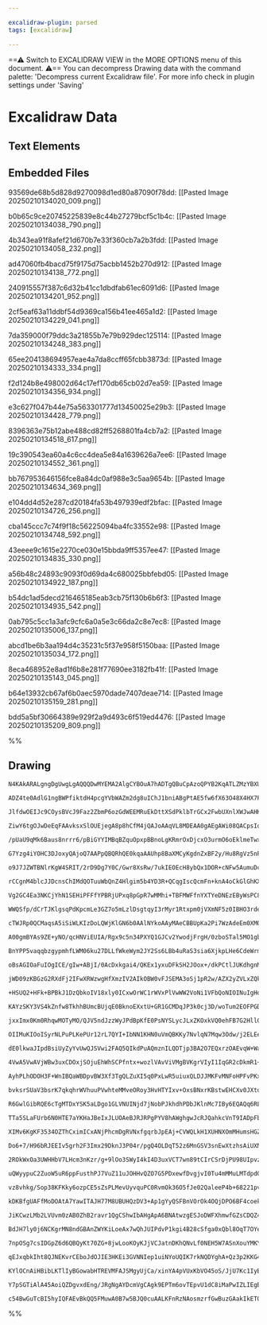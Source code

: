 ```yaml
---

excalidraw-plugin: parsed
tags: [excalidraw]

---
```

==⚠  Switch to EXCALIDRAW VIEW in the MORE OPTIONS menu of this document. ⚠== You can decompress Drawing data with the command palette: 'Decompress current Excalidraw file'. For more info check in plugin settings under 'Saving'


# Excalidraw Data

## Text Elements
## Embedded Files
93569de68b5d828d9270098d1ed80a87090f78dd: [[Pasted Image 20250210134020_009.png]]

b0b65c9ce20745225839e8c44b27279bcf5c1b4c: [[Pasted Image 20250210134038_790.png]]

4b343ea91f8afef21d670b7e33f360cb7a2b3fdd: [[Pasted Image 20250210134058_232.png]]

ad47060fb4bacd75f9175d75acbb1452b270d912: [[Pasted Image 20250210134138_772.png]]

240915557f387c6d32b41cc1dbdfab61ec6091d6: [[Pasted Image 20250210134201_952.png]]

2cf5eaf63a11ddbf54d9369ca156b41ee465a1d2: [[Pasted Image 20250210134229_041.png]]

7da359000f79ddc3a21855b7e79b929dec125114: [[Pasted Image 20250210134248_383.png]]

65ee204138694957eae4a7da8ccff65fcbb3873d: [[Pasted Image 20250210134333_334.png]]

f2d124b8e498002d64c17ef170db65cb02d7ea59: [[Pasted Image 20250210134356_934.png]]

e3c627f047b44e75a563301777d13450025e29b3: [[Pasted Image 20250210134428_779.png]]

8396363e75b12abe488cd82ff5268801fa4cb7a2: [[Pasted Image 20250210134518_617.png]]

19c390543ea60a4c6cc4dea5e84a1639626a7ee6: [[Pasted Image 20250210134552_361.png]]

bb767953646156fce8a84dc0af988e3c5aa9654b: [[Pasted Image 20250210134634_369.png]]

e104dd4d52e287cd20184fa53b497939edf2bfac: [[Pasted Image 20250210134726_256.png]]

cba145ccc7c74f9f18c56225094ba4fc33552e98: [[Pasted Image 20250210134748_592.png]]

43eeee9c1615e2270ce030e15bbda9ff5357ee47: [[Pasted Image 20250210134835_330.png]]

a56b48c24893c9093f0d69da4c680025bbfebd05: [[Pasted Image 20250210134922_187.png]]

b54dc1ad5decd216465185eab3cb75f130b6b6f3: [[Pasted Image 20250210134935_542.png]]

0ab795c5cc1a3afc9cfc6a0a5e3c66da2c8e7ec8: [[Pasted Image 20250210135006_137.png]]

abcd1be6b3aa194d4c35231c5f37e958f5150baa: [[Pasted Image 20250210135034_172.png]]

8eca468952e8ad1f6b8e281f77690ee3182fb41f: [[Pasted Image 20250210135143_045.png]]

b64e13932cb67af6b0aec5970dade7407deae714: [[Pasted Image 20250210135159_281.png]]

bdd5a5bf30664389e929f2a9d493c6f519ed4476: [[Pasted Image 20250210135209_809.png]]

%%
## Drawing
```compressed-json
N4KAkARALgngDgUwgLgAQQQDwMYEMA2AlgCYBOuA7hADTgQBuCpAzoQPYB2KqATLZMzYBXUtiRoIACyhQ4zZAHoFAc0JRJQgEYA6bGwC2CgF7N6hbEcK4OCtptbErHALRY8RMpWdx8Q1TdIEfARcZgRmBShcZQUebQAObQBGGjoghH0EDihmbgBtcDBQMBKIEm4IAHFCADUAUQArAEUAYRrCAEEoTCNROBaAIQB1bAAWVJLIWEQKwn1opH5SzG5n

ADZ4te0AdlG1ngBWPfiktdH4pcgYVbWAZm2dg8uIChJ1bniABgPtAE5fw6fX63O48X4HX7PSQIQjKaTcc6fZ7WZTBbhIwoCKCkNgAawQLTY+DYpAq2OszDguEC2QmpU0uGwuOUOKEHGIhOJpIk5I4lOpWSgdMgADNCPh8ABlWBoiSCDzCiDMbF4hBDN6Sbh8TFKlX46UwWXoeXlZ6suEccK5NBJZ5sKnYNTXG2fDGTCAs4RwACSxGtqDyAF1niLy

JlfdwOEIJc9COysBVcJ9Faz2ZbmP6ozGdWEEMRuEkDttXSdPklbTrGCx2FwbUXnlXWJwAHKcMQFg5gpKfUY8cux5gAEXSUDz3BFBDCz00wnZdWCmWymej+GeQjgxFwo/zNu2t1+SW2u1uo3+Tx1RA4uMjK+exKZY7QE/wU5zUSgQn9EEQ7LjykVYrBBGEjAgcay/MQCAbJoBzEPEPDxMQALFkCiFJHmXy4PExa/J8IrbIh+bPMw7jiAGmJgBWkyU

ZiwY6tgOJwDeEqFAAvksxSlOUEjegA8p8hCfM4jQAJoAAqVL8MDEAA0gAEgAWi08QACpsIq0xkWU8zKIsOorGgBybNoYIEfE8S3JsSQ8Lc57us6qDOKMRnaKMxZGfBtlgr2zyvMQ7xoKM5zaOBNmfNsoW3OFuxQjCcJCmgUXbMiHComRbqlMqOL4pyJJkuQfJUjSQrToyzKphyRJ5TyBX8sVAHilKMpaSaRFvtlaoalqxF6ggBpGkqRKmjq5qSOm

/pUaU9qMk6Baus8nrrr6/pBiGYYIMBqBZquOpxpBBnoLgKRmrOxDjcxO3urmO6oEklmeTwxaTZAjY1twRx2aUr0tm2ZFrN2axFp2twDsOwTbuOk4INOp3zhkgrLtm7rrpuEO7vuh7Hqe4J3nG15oNtd5sA+N3Pq+V3vp+FQ/o4qUNUBN0QJonyaID2C/GIPDhc5PCHBZvwIPEYyjJoj2Pb8mjYCKBzYEkmijNgiokQQZEFNRz00ZMdHugx9oXWxH

G7Yzg4iYOHC3DJoxyQAjoQ7AAPpQBQRhQE0kqaAAUhp8BaXMCyKgdnZxBF2y/Hu8RgVz5nPA5zjlrcrmfGcEdrNs5YHmsay+V1iV9jsR4F4XhexbC8JoLzweReFVdHilaXoj1HW5dy6C8nVgqKgyTKLeyzf5RSRUdyGjX9S1Q1tRTHXqv5mrl43qqjxUrUpsIFpWgWdoOrNLoZZAi0+n6+Ta6Uoa4OGN2E7t8YHRAuA8CvbJnevBO3jmCCPrw3zF

o9J7JZWTBNlrKgW4SRIT/2rD9Dg7Y0C/Gwr8XsRw/7ukIEOEcH8ybQx1DOR+cNFw5AumuDcW4P6HgxkeUYJ4zy4yvAQi8xN8Skyhj1LcVMJA0z/PTDajMRYnluCEA8Ip4i4BFAgEUfZiCpxZtsBAtxbgihBJ8bAmhth300HI4gE9MqkXyBRDWSRaLPF1kxF+LESjsUKJxSA3F0BsA6J8Cg8RSCDkHAMGokoPYAA0OikCEA0XEohmzexmBIP2ukA6

rCCgnM4blcJJDcnsChIMdQOTuuWbQnZ4Hlgim5b4YD3R+QCqgIscQcmFn+knA4oCkGlGhKXBKqBRhJxCpnFprSWlJPdCiI0u9dRNyqi3aAtVB60lKt3CqfcaoDwFCMnUgEmqGjHgqee+Jp6FO1JPBezUl7jwfmvDMG8dTTUdLAOaPT97LSPmtM+XDaHIOvomW4D80zPy2q/K678bp9hPEDMsDYAFvUCrZP5ECOCtigWRX4ZweBnEPHkriqDwboKY

Vg2GC4Ea3NKCjYhN1SEHiPFFfYPBRjUPxq8pGpR7wMMhi+TBFMWFfnYXTYeDNEzEByWsPC8su7EG2AcEUeLYK8sZJoTQcTOyi2LEhaySttFoDVpMPRBj6KMX1mYw2yDjaDkkPgOSTsRK4gOMoAAYkMGoHtmBrA8YOZQckgm+x0npd0gc7jpLOMDc4llrIx1WBZH4UV9x9jApsR6xKdQFNnsA0OyR4h7AIkHIsSQLg6lqfFbg9xEhtMzZnDppQunp

WWQSfp/dCrTJKlgsqPdKpcmLe3GZ7o5mLzlDsgtqyI3rMyr1Rtxpm0jVXmNF5z0IBHO3rdeaOpzmHzlcfUU61NqXzuftRM4wTqP3OiYy6mUPlai+QCI4g7vpANPKG90B6wXQNurE04EVU6gzQYwmlMMcFoqXBiyAWK0a3T3HirGVCLx41fRASlSKH1vnpdTLItN/zMpuRIIlQJCwHCLPI7C2A1jEFuDweWSRsCy2IJoYgE5WboVQ/BiRMqVY6PVp

cTWJRp0QCMaqsA5iSiWLKIzDoLQWjKlGN6b0AAlNYkoAAyMAeCBBUpKa2Pi7WzAdeEm0XMQpBv2LsA4QJeVZ2SasNOCd/UAjKcGmKYac4NIw38f4FnLMWZLqm8uYcTK+vgp8eI4JOyHjrt0gtEzW5DNLZ3Ct4yi2TJLfVZl8yBrLxbSZ9tWIOpdsGks3tfh+37JtJvGaJyd4LVZAfFadHT7nwA3tBMEhcAHCeU/VLZKN0CC3Tac4oDXRBU+i9f5n

A00gmBYAs9ZE+yNO/qcHNViEUIA/Rgx9c5n34PXYQ1GJCv2YwodjFrgH/0zboSTal5MO1gbYRBjh0HNoQB4FLA4IQRR3COkkDRmhpajCQiCDmR0wJYffnsA4R1iD32IrK8iVHdFKp1iq9dBsLFGwqEYITLQVL2x4A0ITHsoKVAAKqVE+ApGo/kBgiRkyEuTzwDp3S2PcVzR4viIYjtUq4qwTyjG0HpwNGwVMrfDQiWRCQLIbFDhQ6FRKhtSDimXY

BnYPP5vaqqbzgypmhfLWM06ku27DLLfWkeWym2JY2Ss6LBb4uRaS3sia6XjkpLHe6CdeWrmFfWwukrh01gVbXdV4idXeBRROKpuFrWQVanOF1msPWOxFk+IcQGg6UFg1G8B7bkBsGTfhi+63mKiEftxYtyhOM/00MT5AID97o+6l2+gRlUHZnihg+gbYm5bK4VdPhCCxBsC3DvomxDyiECh00ACCCCBZaHHLMunMv35UlEVVrQxwPqug5Y+DiQmA

oBsAGIOaFuIOgICE/gIw+ABjI/0AcDxkgai4/QKEx1yxuDFkSH2JOox+/dkPCtlJUKdhgnMt8A4GGixJvySZtTDwXNEp52c0LEhRWxTSF0ek+BMjPBAT7DiQ9Sp1vlSk83FxyiCx82lyHll3KnlzQKlxC0wJVwlF1x7U106hnm6hQL6jV27Q11KFGkd0HWHUy1HTORywuSnUt3L3nS4nuVK22AdxeW4Nqw/hwkaRODcj93a0CnAkkNBV+gLEBjDh

jWD09zKBGzG2RXdFj2IFwXRWzwgHfXmzIV2AIkOBW0vFJSEMA3oSj1pR2w/AZX2yZVLxZQkEBnfi5hv0snAlPCLBCAQFGFwErywhwxFAuz5SUTUWwluE0QECH10Wo30TH2VT1hBzVTBw1QqH8WbEHGtkHA8RUg8WtgoEkAUn0HtiaCNVRFIA6CP20n9gJ3P0OBCj2Esiin+FDhAW9RtBjSSGSBv2DzAgGMOFUNZ0ShBHpyODBF533B8mTUF3qRv1

+HSUQ2+HFk+BPBkJ1DzQbkoIV18xly0ICxwOrWC1rWVxPlVwWW2VoNi1VFbQoNIOINuIgHoIHSNxHW7FYK9HYIDHy1nQvjeR4MXVK3iAEKqysOukDzThshARWwPTTQslkID0Cj7DDghDDlvURTzzsJj1RXj2mydx1EMJxQW3IVMMQxJQA1zy21xILwcPA1/GcMIPLwgDEWIGshFniACNgVdB4AkQVkPFEUPE+DwzZmZn5OkTK1+HIyNGH0okSMB1

KAYzSKY3VS4kZnfw8TkhhBUmcBUjqE0BknoEXxtU+GR1GCMDqJP3k0cj3D/woTum2EOFPGD2PVKAclgR+DTmLEzmczAmBAQLGNQAIj6KzTaVAIWLTQ5X6LAlDjLBsmck006SQLF1IP2IwLrXpGOMfgzPwKzNFCuIixII7Snm10oOeOGndDeKq0YK3mYK+Oyx+MnT+M4LnSBKsV4MOhlJXWeQhI7KVBdy5gQiSiMn3Ta0PUpPAW63kMMhc1dN9SxM

jxxImx0Km0RhqwMOTyMO/QJV5ndJzzWyJPdBpKfE0PsNYSLycJLxZKOxkVQ0ehFB7G2HllGHbw+zAlkTLALg5O+T5LOzBDUVlNVgSIB2SKB1SMn3SOn0yJ5E0DkgaBUlxEHDqBkiMAQF+CEGcCEHtiGAaDWH8WtPx30giXuBCmyXcnMhsiMm6NQGBGWJBBDTU15P3H52DOyR2HMmdP+l7ABA2JsyF17AeHDNaRWx2LQB6Sygl1wMVz81GWwNzJko

OIIMuKIOoISyrNLPuPLKePUr12rL7QYI+IbNN1KHN0uVmQBKKy7NvlqN7Mqw3Odw/j2ELEelTgQIRMSinJPQnJROAT7HjNdH53DzvVpNXN0IT2PKTzm1JOML3KJSpP0NPNQHG1AwZL2yZJvNUtZP5juDuHfNFR4FwE0ACPMmwDgh4DCM7A2C+CSAnAVmUTvmAsowVUVPAuVIn22inyKBn3QAQA9iaA9jqBUiEGIBEnZlwCGHtg4FIA8RkkIDgAH3

dE0lkwaJIpdBsiUyZyYvUwQJSVwi2FAQ5QIkdPuAQmznILQDTjp3BA2O7EQxrzOAEvqW+WaREo2FF12PTKUszIuJjxzN7h+vzL+rZKLMWU0ruK10ut4B1z0pLMgBrMN0OXrJN2+KWhbNWksuuXbPJU7JBMOgGHBMcrfhIU2DckeiOFUM8qKWcmRNnNQH2AhCJWshWxCuxLCpRSfQJOJuRm3Niu/Tcngm8opSPKsOStSrpXSqvMys4SO1AUb1wiOD

4VwA5VwAVjWBw3uxCDOxjSOjuEhWhSCPfntx+wozlVAvViVMgBVKgrVIyI1IqGR2cDkmR1+A4GRxEn0DgCNRqA6BEg6HwGUCgH3FyGeBWrxzWqdQLBskSE2BBE7E2Ajg+looQx+COvChjRATOq/1KGDP2D6LBAw1QgiiVsHTAJercjeves+okq8yBvOP8zl0UtOPQOBvpnC3BtiN6W0uhpi27v1DhpeMRoOXdCYNRqbPRotyxqtyirxtt1vhaCJo

AyhPLhODOH3F+WnIBQaWBDpvBW3Xf3TgQLZuXI5q0PxLwR5uiuxQLDJJMKFvMNFoHPFvPKxEL2/GvNlsZhFRDnBBBBcrAhFDECERjQb0+GEVgW5NuGwA+1wBAJFmavNv+0tvauts6pXG6tY2sSHSEGbA6CSEqA6A8QyFwEwFuD4zwqgA6G2GRxkiIsjrP0CjLGSGUx2rDhvS03LjAkgPAmOszqdL7uDKFtcl4chTEdEeevemYfevaRrtQEkt6jzI

bvksrSUaV3bsrK7qkqhrWVhuuPVwhteMMveORoy3HvHTYIxv+OxsBNxrKBstwEHCXv0JXtun2CBGc2c352ppAR6VPXpsTQQgBEzgjiXI0JA3Pq5svoAxJNvuMMFrMMStnusM2zPIiYvMcJlsO0ZgQG7HuzZWIE7AQAQm2HKq5kTVGAnHf3ljDnorzDEVu0ZEQb+1arAto3H0gq6ugp6tgvQGRxgCgBaDEkwGcAAFl9AxIhBPgVIeARr6BlAOB9AR

R6GwlGibRQE6cTgMTDxYSK5aLDgo1GLVNUINjd7jNobPJkhdhPDbJKlnMc7IBy6EQAQq6RL+dxL5G66W68DlGsDVH671GwtNGlZeoHi54KzB7DHh60tTHjdTkJ7csLL60rL9Disb5cA6hnHknXH4EixZFzJ4SJytQ1M97z1sIew47ZEwnbDwr1yYm+a4mBaKTH6s9kmX70m36paP6smXDWSlEjpnIcNsBSndh+URRE0YHCVmKRY1agHZFEMeAMKw

TTa5SLaFUrb6N0HTE7aYKHaJBeIxJLUOAeBJRJRPgPYV8hAWghgwJcRJQahkcVnT9IADpFb6dqLvIskzhkyPS00KXtAVCb9DwzhfSLrClrnJHDJg85GFG+lvnZLDjsym7Ab43lKCzQa1L9GaDDHtGyDdGIWs2NKu7oXbpjLzGzdLGp7kWbHrL8bb4jUsXISXd0SbJeZQmt6pDgEOGfKQU/KrJ/67hj71CaXOa49on9DYn0YmWH6kmxabCVy0rLzu

XIMv6KgKF3534OZThCximICxANjPhcmDgRVNxfgqrbJpEAj+CVWQLkH1XUHNXOmMHumsHGZcBCBSB9A3ZKhXBRnSAVI3avFSiZIwinXbTE1YEWHtrjnYEDyIBY5E1ICckPIPX6LBGTNkJzMrMrMHmBc6l3ob9XJI5Q4vgAQuZVCPnY3pLU3frG6FKU3qpW7fnCCO6bic3QWdKtKB7C39K6DjHayy34WLHmyq2T4UXkm0XExKhG2BzXHDxaqNg91Z

Do6+7/H96bRJEEIv5grh2F3Imx29DknJ3P04r/pgQ4OLDqT52z6MnGSV3snEwXtzhsAiUXNoHcJgQnyJEII1bUMvhBiRURF8Nvhmn5TR92mUjjFbbmMem9W+reI5JNBKgKAOBJB9BeJJRBwhNkLmB8BJBcRcRvsdRw7j9iKo6eiyLAZoPnJUIU6gp0lPXg32VnMw2I1+9VCnm0AOU4PKOvnGOfnAW/nAsaO26gXIWtGOPe69Hiyh7+OkbR6UahOK

2ROkWxOa3UWHHbV7LHcm3nKzr/g+9lOo3SWyI4kI4D3uxVCT7wn89tCIrCSrDjPU98UIpvzZ3n7rO0n89lR37i9V2JAYJ7tZZcBCnIIynTh3sW8Qg1ElFeVxWopWZWZ5FQu1WR8NWbaumdXYurFGZvRBwWgDgZI0cYAKACQlmjV6BRntghgOgZIu6Sv6jVn1reA7oeHWGYPcOHIiwthA2vX2VB1gzcJcPOuQy04Y2+uBkE2VL/rk2q1+upf02G1x

uQWyypuC2ZuoW5uR6ppFusthPJ7VuZ11uJOHHvQZO7G5PDxewfDvgjvI0Tu4mMMuLMTdpdObO8SonDPHuGWp3FtvhGkelLOkrPuUrX76Sl2/uHOJBwHlFwQYGcMkhcAm8gGOYgG1gkwyt7zM5NwTtuTpFsBlXB8zaWmR82qIuIKovMeYvX2KhrUjVcRsA4AeAhw5JeJcR9hRhnBrZKh6At8wO1neAPVXIheMMr9dhu3fW0BnBoUE4w5vgqKvJ6LW

vz8vhkg/Sop38KFKky6ozpCE5sZsPLMevUyvquPC0RvmOk36O5fJe02QaleeP4b+68221pvO7dkUt5udezGluzLK3De2S4nKwpJ1KxextughWTi7jO5gREOQKDtkAnFgO91msBfcjpwjw3c6Sd3OlhOx94mcBa0KdTO9zsbstvulMTJvZ15ZHZiq5VOWFBDUS4Ajo8CNlI3mBjYY+U9wDCkZGliFgWYDAlHnezR4PsMez7LHjXwkANAPEQmSoLgE

kDKBfgUAFfMoDOAtA7YawITAJH77M8UBUHQzDV3+Ap1gYyQSFBnVOrOk4OQjDPO6BF4coekvXPYgCzkpDcTi8vO/ho2V5RY1eulR/rN2SxGVYWnxUynvH/4cFp6XBAciAMOh0NwB/ZC3lAMqS8xBiEheAe9A8q+V6aEcfcLiySHII3eX3TARfS94Dknud9NTAhGFqHlWWc7VJqHw5bh9yBB2SgYzG5J4Bjg4IRVkIg5IXZNA3JBCHVSPDgRD2MiQ

JiKCwzLMb2LVUvm0zAB0ZhB2ravr1QgCShwIbAHgApA6BNAtwzgESJoDWFXhmwfGZsCDQZ42kB+RKSFMPzLDGCTqVLThp/AhD04VMegr4JZHMEmZrIe4SNiGU3opl64tdewRf0G5HFZeajRwSx2BYeD82XgjXsWy14wsFuP/PXstwN4hDq2M9YAQ4yEzm9Nyrjc4CYVDiEtvc9WVIb2wCYIQwQ4IRNEO3QEjt9Oa5bmvSxiqMtMYlSFzM6SIGbkS

BdJH7ly0j6NCKgrMN8ndGBAnZWYKiLoeAx7wQhJUIPdvP1kgi4B28cSfga0xQbl8OqT7OYeqRx6O18AbkJLk0A6AKRrYvEZwDAG9B+BtgDQegMwBUiaDyuvAYEFsE8gZIg2JdfnCkhyQBtGuFFb4D60gDBlUkHXXfgzXfzi9/hLg2jio2G4RjRuLhVjgYwm6q9IRZ/cEfrk/7a9IAY9X/kEJW4oi1uaI8IQ41GZYinKN0WRIWAihnMe2gCD4HBzU

7npOSg7csIDGpZ6d6QBQyKt70ZG+8jwLooKOyKJjVCJatnDKhQNvLf0NEH5W7ASnXouYMKYIMRHAzZTAhUM3AgWGyjcgm0i+qrAQTRmmEdNK+Ig+Yb0yqD0BKgkgUYEoLkgihvQR4T4BwBUiDgxItwfQNgHth2jGGvASODoMeHMUqxk/L8UcCMF8NTBbFN4Qhk+GnhcOdg76gCNBFX9/mcExNoWUzbQiVePdZMZDSoLeDNevgkxvCLhaIi/+uY1s

qEJxqbkIht8QJNEKvrCEboJdOJIE3HKEi3GVNNIep1uiNYoUQIK7rkNQDYghA+Qz3p2KKG4DnuvKNTNfgHEbYqUeQ5hDyM/pR90AQiXJl9jETp8wQEIO+MKxgZ8JWYwiDlFK2+BsoEAScTQMqMmGqj9xkXRjKxHADaxb4cAOANKGITcBOI0AaEJkAqBEBU0SwBgIQAQAUABgANG/hUAADEYRSKWMMKD0YRAxUb0KOH0DSg42/XMKehHSmn5YppAe

KYlOCnAiHBibLKTlIyBGowabHTREVMFAJSMgyUjCa/xinYA4pVUxKbVO45oS/JjU7Kc1IyB8ZYRpbBqU1OyDVT0uuvFgh1MGlQBhpRqTgFACNRnxxQXPcaV1KGmJTpp2QSUIQHQpagMolUlaRkBUhYAqGPkoBIBlEQXFdpk0lqVEFIBUNspbAEoiEFsYboLpw0uoOyG8Q4gHpIPRMHdKoBLTip+gD6fdJUg+wKgFUOkEqF1gSgPEqwIyMTlQ6ujA

Y7pSGTiAlA45AoiQZDgvxdEng/JRgNgAYDcmVgCAgk9EPTm6ovTEpvU1dC8iMaPwIZLIEgBtK2nlwdpjM4gNKAQBRdPoHoUgCQFGZsBIIb04qsEDbG8ySA3mVjAMCJCMxSAygBkAAAoAq1AFnslFVkqzICBwAAJSKg+MCAZQNGGpBgz5ZuAJWVFBVlhQLZ5s+Rukh1kUzOpxUVqQgF4hwAoANYK+oAOuR6z4wfMumGgFYxZARZH8ASXSWwBEAouI

c54BwGuTcBI5hyIQFAEvBkQQ5FMuwA0B7w5BJQ0cuAALKFnRzNAosmzrfGwBuzGAakIkETOWqgy5Q6QEuW9EMSfh58+gEGcEjZYh9hxOeUIFQzrllyCZ+AWyeAGYwZtwgbkuyaxCAA==
```
%%